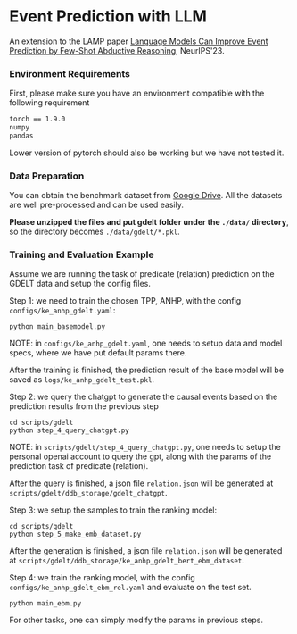 # Event Prediction with LLM


An extension to the LAMP paper [Language Models Can Improve Event Prediction by Few-Shot Abductive Reasoning](https://arxiv.org/abs/2305.16646), NeurIPS'23.



### Environment Requirements

First, please make sure you have an environment compatible with the following requirement 

```bash
torch == 1.9.0
numpy
pandas
```

Lower version of pytorch should also be working but we have not tested it.



### Data Preparation

You can obtain the benchmark dataset from [Google Drive](https://drive.google.com/file/d/1XbPiPTNVprKaQwMvk9McaY2USJrEkUj6/view?usp=share_link). All the datasets are well pre-processed and can be used easily.

**Please unzipped the files and put gdelt folder under the `./data/` directory**, so the directory becomes `./data/gdelt/*.pkl`. 


### Training and Evaluation Example

Assume we are running the task of predicate (relation) prediction on the GDELT data and setup the config files.


Step 1: we need to train the chosen TPP, ANHP, with the config `configs/ke_anhp_gdelt.yaml`:

```
python main_basemodel.py
```
NOTE: in `configs/ke_anhp_gdelt.yaml`, one needs to setup data and model specs, where we have put default params there.

After the training is finished, the prediction result of the base model will be saved as `logs/ke_anhp_gdelt_test.pkl`.


Step 2: we query the chatgpt to generate the causal events based on the prediction results from the previous step

```
cd scripts/gdelt
python step_4_query_chatgpt.py
```
NOTE: in `scripts/gdelt/step_4_query_chatgpt.py`, one needs to setup the personal openai account to query the gpt, along with the params of the prediction task of predicate (relation).

After the query is finished, a json file `relation.json` will be generated at `scripts/gdelt/ddb_storage/gdelt_chatgpt`.


Step 3: we setup the samples to train the ranking model:

```
cd scripts/gdelt
python step_5_make_emb_dataset.py
```
After the generation is finished, a json file `relation.json` will be generated at `scripts/gdelt/ddb_storage/ke_anhp_gdelt_bert_ebm_dataset`.


Step 4: we train the ranking model, with the config `configs/ke_anhp_gdelt_ebm_rel.yaml` and evaluate on the test set.

```
python main_ebm.py
```

For other tasks, one can simply modify the params in previous steps.


